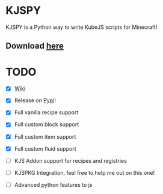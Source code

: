 # KJSPY
KJSPY is a Python way to write KubeJS scripts for Minecraft!
## Download [here](https://pypi.org/project/kjspy/)

# TODO
- [x] [Wiki](https://docs.bluemethyst.dev)
- [x] Release on [Pypi](https://pypi.org/project/kjspy)! 
- [x] Full vanilla recipe support
- [x] Full custom block support
- [x] Full custom item support
- [x] Full custom fluid support
- [ ] KJS Addon support for recipes and registries
- [ ] KJSPKG Integration, feel free to help me out on this one!
- [ ] Advanced python features to js

